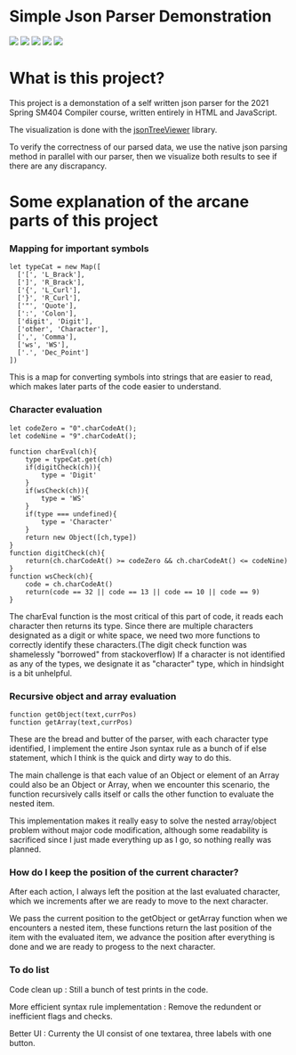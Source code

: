 # Simple Json Parser Demonstration

![](https://img.shields.io/github/stars/renewrr/JsonParser) ![](https://img.shields.io/github/forks/renewrr/JsonParser) ![](https://img.shields.io/github/tag/renewrr/JsonParser) ![](https://img.shields.io/github/release/renewrr/JsonParser) ![](https://img.shields.io/github/issues/renewrr/JsonParser)

# What is this project?
This project is a demonstation of a self written json parser for the 2021 Spring SM404 Compiler course, written entirely in HTML and JavaScript.

The visualization is done with the [jsonTreeViewer](https://github.com/summerstyle/jsonTreeViewer) library.

To verify the correctness of our parsed data, we use the native json parsing method in parallel with our parser, then we visualize both results to see if there are any discrapancy.

# Some explanation of the arcane parts of this project

### Mapping for important symbols

	let typeCat = new Map([
	  ['[', 'L_Brack'],
	  [']', 'R_Brack'],
	  ['{', 'L_Curl'],
	  ['}', 'R_Curl'],
	  ['"', 'Quote'],
	  [':', 'Colon'],
	  ['digit', 'Digit'],
	  ['other', 'Character'],
	  [',', 'Comma'],
	  ['ws', 'WS'],
	  ['.', 'Dec_Point']
	])
This is a map for converting symbols into strings that are easier to read, which makes later parts of the code easier to understand.

### Character evaluation
	let codeZero = "0".charCodeAt();
	let codeNine = "9".charCodeAt();

	function charEval(ch){
		type = typeCat.get(ch)
		if(digitCheck(ch)){
			type = 'Digit'
		}
		if(wsCheck(ch)){
			type = 'WS'
		}
		if(type === undefined){
			type = 'Character'
		}
		return new Object([ch,type])
	}
	function digitCheck(ch){
		return(ch.charCodeAt() >= codeZero && ch.charCodeAt() <= codeNine)
	}
	function wsCheck(ch){
		code = ch.charCodeAt() 
		return(code == 32 || code == 13 || code == 10 || code == 9)
	}
The charEval function is the most critical of this part of code, it reads each character then returns its type.
Since there are multiple characters designated as a digit or white space, we need two more functions to correctly identify these characters.(The digit check function was shamelessly "borrowed" from stackoverflow)
If a character is not identified as any of the types, we designate it as "character" type, which in hindsight is a bit unhelpful.

### Recursive object and array evaluation

	function getObject(text,currPos)
	function getArray(text,currPos)

These are the bread and butter of the parser, with each character type identified, I implement the entire Json syntax rule as a bunch of if else statement, which I think is the quick and dirty way to do this.

The main challenge is that each value of an Object or element of an Array could also be an Object or Array, when we encounter this scenario, the function recursively calls itself or calls the other function to evaluate the nested item.

This implementation makes it really easy to solve the nested array/object problem without major code modification, although some readability is sacrificed since I just made everything up as I go, so nothing really was planned.

### How do I keep the position of the current character?

After each action, I always left the position at the last evaluated character, which we increments after we are ready to move to the next character.

We pass the current position to the getObject or getArray function when we encounters a nested item, these functions return the last position of the item with the evaluated item, we advance the position after everything is done and we are ready to progess to the next character.

### To do list

Code clean up : Still a bunch of test prints in the code.

More efficient syntax rule implementation : Remove the redundent or inefficient flags and checks.

Better UI : Currenty the UI consist of one textarea, three labels with one button.
